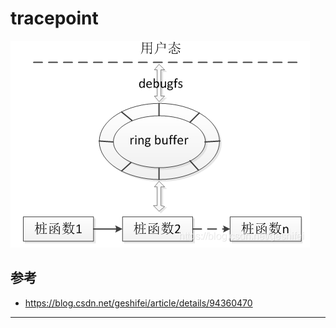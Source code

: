 # tracepoint


![20220319_163809_42](image/20220319_163809_42.png)



















## 参考

* <https://blog.csdn.net/geshifei/article/details/94360470>


---
